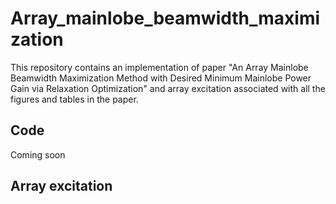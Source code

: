 # Array_mainlobe_beamwidth_maximization
This repository contains an implementation of paper "An Array Mainlobe Beamwidth Maximization Method with Desired Minimum Mainlobe Power Gain via Relaxation Optimization"  and array excitation associated with all the figures and tables in the paper.  
## Code
Coming soon
## Array excitation
